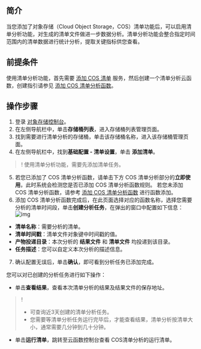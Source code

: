 ## 简介

当您添加了对象存储（Cloud Object Storage，COS）清单功能后，可以启用清单分析功能，对生成的清单文件做进一步数据分析。清单分析功能会整合指定时间范围内的清单数据进行统计分析，提取关键指标供您查看。

## 前提条件

使用清单分析功能，首先需要 [添加 COS 清单](https://cloud.tencent.com/document/product/436/33702) 服务，然后创建一个清单分析云函数，创建指引请参见 [添加 COS 清单分析函数](https://cloud.tencent.com/document/product/436/86505)。

## 操作步骤

1. 登录 [对象存储控制台](https://console.cloud.tencent.com/cos5)。
2. 在左侧导航栏中，单击**存储桶列表**，进入存储桶列表管理页面。
3. 找到需要进行清单分析的存储桶，单击该存储桶名称，进入该存储桶管理页面。
4. 在左侧导航栏中，找到**基础配置 - 清单设置**，单击 **添加清单**。

>! 使用清单分析功能，需要先添加清单任务。

5. 若您已添加了 COS 清单分析函数，请单击下方 COS 清单分析部分的**立即使用**，此时系统会检测您是否已添加 COS 清单分析函数规则。
   若您未添加 COS 清单分析函数，请参考 [添加 COS 清单分析函数](https://cloud.tencent.com/document/product/436/86505) 进行函数添加。
6. 添加 COS 清单分析函数完成后，在此页面选择对应的函数名称，选择您需要分析的清单时间段，单击**创建分析任务**，在弹出的窗口中配置如下信息： 
   ![img](https://qcloudimg.tencent-cloud.cn/raw/ff67cc19a53fa1c863c21c43a0d7805d.png)

 - **清单名称**：需要分析的清单。
 - **清单时间戳**：清单文件对象键中时间戳的值。
 - **产物投递目录**：本次分析的 **结果文件** 和 **清单文件** 均投递到该目录。
 - **任务描述**：您可以自定义本次分析的描述信息。

7. 确认配置无误后，单击**确认**，即可看到分析任务已添加完成。

  


您可以对已创建的分析任务进行如下操作：

 - 单击**查看结果**，查看本次清单分析的结果及结果文件的保存地址。

>! 
>
>- 可查询近3天创建的清单分析任务。
>- 您需要等清单分析任务运行完毕后，才能查看结果，清单分析按清单大小，通常需要几分钟到几十分钟。

 - 单击**运行清单**，跳转至云函数控制台查看 COS清单分析的运行清单。
